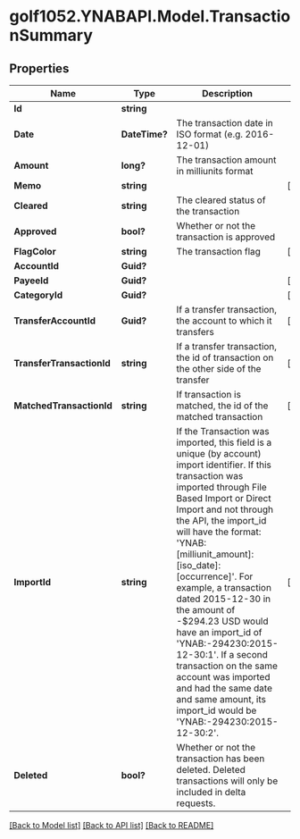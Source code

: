 # golf1052.YNABAPI.Model.TransactionSummary
## Properties

Name | Type | Description | Notes
------------ | ------------- | ------------- | -------------
**Id** | **string** |  | 
**Date** | **DateTime?** | The transaction date in ISO format (e.g. 2016-12-01) | 
**Amount** | **long?** | The transaction amount in milliunits format | 
**Memo** | **string** |  | [optional] 
**Cleared** | **string** | The cleared status of the transaction | 
**Approved** | **bool?** | Whether or not the transaction is approved | 
**FlagColor** | **string** | The transaction flag | [optional] 
**AccountId** | **Guid?** |  | 
**PayeeId** | **Guid?** |  | [optional] 
**CategoryId** | **Guid?** |  | [optional] 
**TransferAccountId** | **Guid?** | If a transfer transaction, the account to which it transfers | [optional] 
**TransferTransactionId** | **string** | If a transfer transaction, the id of transaction on the other side of the transfer | [optional] 
**MatchedTransactionId** | **string** | If transaction is matched, the id of the matched transaction | [optional] 
**ImportId** | **string** | If the Transaction was imported, this field is a unique (by account) import identifier.  If this transaction was imported through File Based Import or Direct Import and not through the API, the import_id will have the format: &#39;YNAB:[milliunit_amount]:[iso_date]:[occurrence]&#39;.  For example, a transaction dated 2015-12-30 in the amount of -$294.23 USD would have an import_id of &#39;YNAB:-294230:2015-12-30:1&#39;.  If a second transaction on the same account was imported and had the same date and same amount, its import_id would be &#39;YNAB:-294230:2015-12-30:2&#39;. | [optional] 
**Deleted** | **bool?** | Whether or not the transaction has been deleted.  Deleted transactions will only be included in delta requests. | 

[[Back to Model list]](../README.md#documentation-for-models) [[Back to API list]](../README.md#documentation-for-api-endpoints) [[Back to README]](../README.md)

